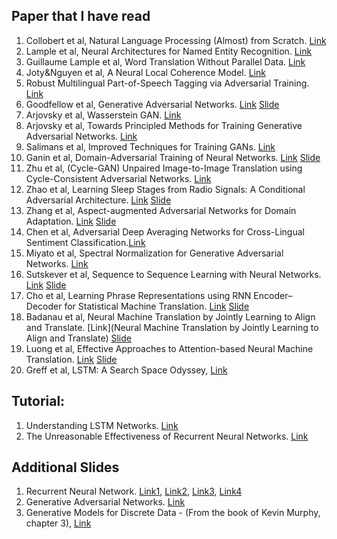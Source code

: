 Paper that I have read
---
1. Collobert et al, Natural Language Processing (Almost) from Scratch. [Link](http://www.jmlr.org/papers/volume12/collobert11a/collobert11a.pdf)
2. Lample et al, Neural Architectures for Named Entity Recognition. [Link](https://arxiv.org/abs/1603.01360)
3. Guillaume Lample et al, Word Translation Without Parallel Data. [Link](https://arxiv.org/abs/1710.04087)
4. Joty&Nguyen et al, A Neural Local Coherence Model. [Link](https://raihanjoty.github.io/papers/nguyen-joty-acl-17.pdf)
5. Robust Multilingual Part-of-Speech Tagging via Adversarial Training. [Link](https://arxiv.org/abs/1711.04903)
6. Goodfellow et al, Generative Adversarial Networks. [Link](https://arxiv.org/abs/1406.2661) [Slide](https://drive.google.com/file/d/1qd9J7RDXh7q6qsncGbmkZ-Wj9W9bOWdh/view?usp=sharing)
7. Arjovsky et al, Wasserstein GAN. [Link](https://arxiv.org/abs/1701.07875)
8. Arjovsky et al, Towards Principled Methods for Training Generative Adversarial Networks. [Link](https://arxiv.org/abs/1701.04862) 
9. Salimans et al, Improved Techniques for Training GANs. [Link](https://arxiv.org/abs/1606.03498)
10. Ganin et al, Domain-Adversarial Training of Neural Networks. [Link](https://arxiv.org/abs/1505.07818) [Slide](https://drive.google.com/file/d/1qd9J7RDXh7q6qsncGbmkZ-Wj9W9bOWdh/view?usp=sharing)
11. Zhu et al, (Cycle-GAN) Unpaired Image-to-Image Translation using Cycle-Consistent Adversarial Networks. [Link](https://arxiv.org/abs/1703.10593)
12. Zhao et al, Learning Sleep Stages from Radio Signals: A Conditional Adversarial Architecture. [Link](http://sleep.csail.mit.edu/files/rfsleep-paper.pdf) [Slide](https://drive.google.com/file/d/1qd9J7RDXh7q6qsncGbmkZ-Wj9W9bOWdh/view?usp=sharing)
13. Zhang et al, Aspect-augmented Adversarial Networks for Domain Adaptation. [Link](https://arxiv.org/abs/1701.00188) [Slide](https://drive.google.com/file/d/1qd9J7RDXh7q6qsncGbmkZ-Wj9W9bOWdh/view?usp=sharing)
14. Chen et al, Adversarial Deep Averaging Networks for Cross-Lingual Sentiment Classification.[Link](https://arxiv.org/abs/1606.01614)
15. Miyato et al, Spectral Normalization for Generative Adversarial Networks. [Link](https://openreview.net/forum?id=B1QRgziT-)
16. Sutskever et al, Sequence to Sequence Learning with Neural Networks. [Link](https://arxiv.org/abs/1409.3215) [Slide](https://drive.google.com/file/d/1W2BaUNc5IqaDypNiXcb0MweOtCetUqZm/view)
17. Cho et al, Learning Phrase Representations using RNN Encoder–Decoder for Statistical Machine Translation. [Link](https://www.aclweb.org/anthology/D14-1179) [Slide](https://drive.google.com/file/d/1RYUV3YmPrVoRTujaJ0kt6jyD6-4a8Zie/view)
18. Badanau et al, Neural Machine Translation by Jointly Learning to Align and Translate. [Link](Neural Machine Translation by Jointly Learning to Align and Translate) [Slide](https://drive.google.com/file/d/1niMR8LX77DnP_iPzjNRauOdz1wjd_eXp/view)
19. Luong et al, Effective Approaches to Attention-based Neural Machine Translation. [Link](https://arxiv.org/abs/1508.04025) [Slide](https://drive.google.com/file/d/1rzX97LRgtQdg6YmVeAq92oLqXGCEjhpb/view)
20. Greff et al, LSTM: A Search Space Odyssey, [Link](https://arxiv.org/pdf/1503.04069.pdf)



Tutorial:
---
1. Understanding LSTM Networks. [Link](http://colah.github.io/posts/2015-08-Understanding-LSTMs/)
2. The Unreasonable Effectiveness of Recurrent Neural Networks. [Link](http://karpathy.github.io/2015/05/21/rnn-effectiveness/)


Additional Slides
---
1. Recurrent Neural Network. [Link1](https://drive.google.com/file/d/1Uf9ovCWkW44OR20f4puflLBlN0Nbmkfq/view), [Link2](https://drive.google.com/file/d/1ciYPg1ktTv0Yh730b_7NBZhFjmaOTiq4/view), [Link3](http://cs231n.stanford.edu/slides/2017/cs231n_2017_lecture10.pdf), [Link4](http://web.stanford.edu/class/cs224n/lectures/lecture9.pdf)
2. Generative Adversarial Networks. [Link](https://drive.google.com/file/d/1qd9J7RDXh7q6qsncGbmkZ-Wj9W9bOWdh/view?usp=sharing)
3. Generative Models for Discrete Data - (From the book of Kevin Murphy, chapter 3), [Link](https://drive.google.com/file/d/0BzSLk-72cmWlSklNNVNfaTBrcHM/view?usp=sharing)
